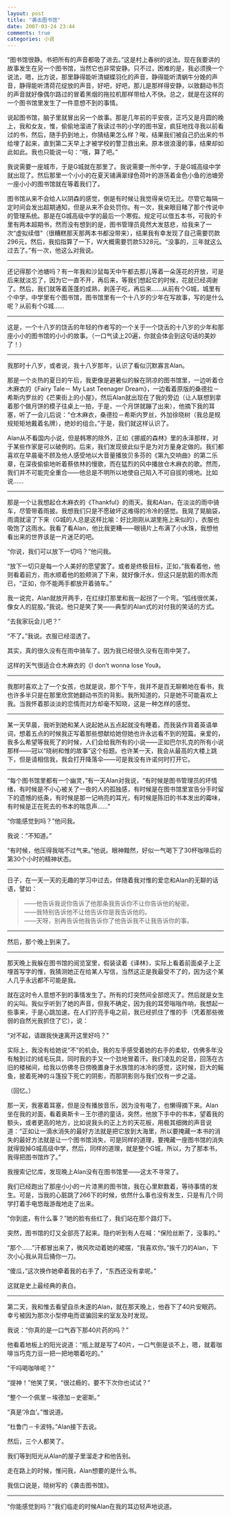```yaml
---
layout: post
title: "袭击图书馆"
date: 2007-03-24 23:44
comments: true
categories: 小说
---
```


<div class='begin-indent2em'></div>
“图书馆很静。书把所有的声音都吸了进去。”这是村上春树的说法。现在我要讲的故事发生在另一个图书馆，当然它也非常安静。只不过，困难的是，我必须换一个说法，嗯，比方说，那里静得能听清蝴蝶羽化的声音，静得能听清蜗牛分娩的声音，静得能听清荷花绽放的声音，好吧，好吧，那儿是那样得安静，以致翻动书页的声音就好像偶尔路过的冒着黑烟的拖拉机那样带给人不快。总之，就是在这样的一个图书馆里发生了一件意想不到的事情。

说起图书馆，脑子里就冒出另一个故事。那是几年前的平安夜，正巧又是月圆的晚上，我和女友，惟，偷偷地溜进了我读过书的小学的图书室，疯狂地找寻我以前看过的书，然后，随手扔到地上，你猜结果怎么样？唉，结果我们被自己扔出来的书给埋了起来，直到第二天早上才被学校的警卫救出来。原本很浪漫的事，结果却如此如此。我也只能说一句：“哦，算了吧。”

<!-- more --><div class='read-more-mark'></div>

我说需要一座城市，于是G城就在那里了。我说需要一所中学，于是G城高级中学就出现了。然后那里一个小小的在夏天铺满翠绿色荷叶的游荡着金色小鱼的池塘旁一座小小的图书馆就在等着我们了。

图书馆从来不会给人以阴森的感觉，倒是有时候让我觉得亲切无比。尽管它每隔一定时间会发出超期通知，但是从来不会处罚你。有一次，我亲眼目睹了那个传说中的管理系统。那是在G城高级中学的最后一个寒假。规定可以借五本书，可我的卡里有两本超期书，然而没有想到的是，图书管理员竟然大发慈悲，给我来了一次“虚拟续借”（很糟糕那天那两本书都没带来），结果我有幸发现了自己需要罚款296元，然后，我掐指算了一下，W大概需要罚款5328元。“没事的，三年就这么过去了。”有一次，他这么对我说。

---

还记得那个池塘吗？有一年我和沙鼠每天中午都去那儿等着一朵莲花的开放，可是后来就淡忘了，因为它一直不开，再后来，等我们想起它的时候，花就已经凋谢了。然后，我们就等着莲蓬的成熟，剥莲子吃，再后来……从前有个G城，城里有个中学，中学里有个图书馆，图书馆里有一个十八岁的少年在写故事，写的是什么呢？从前有个G城……

---

这是，一个十八岁的饶舌的年轻的作者写的一个关于一个饶舌的十八岁的少年和那座小小的图书馆的小小的故事。（一口气读上20遍，你就会体会到这句话的美妙了！）

---

我那时十八岁，或者说，我十八岁那年，认识了看似沉默寡言Alan。

那是一个炎热的夏日的午后，我更像是避暑似的躲在阴凉的图书馆里，一边听着仓木麻衣的《Fairy Tale－ My Last Teenager Dream》，一边看着原版的桑德拉－希斯内罗丝的《芒果街上的小屋》，然后Alan就出现在了我的旁边（让人联想到拿着那个做月饼的模子往桌上一拍，于是，一个月饼就蹦了出来），他摘下我的耳塞，听了一会儿后说：“仓木麻衣，桑德拉－希斯内罗丝，外加徐晓树（我总是规规矩矩地戴着名牌），绝妙的组合。”于是，我们就这样认识了。

Alan从不看国内小说，但是韩寒的除外，正如《挪威的森林》里的永泽那样，对于某些作家是可以破例的。后来，我们发现彼此似乎是为对方量身定做的。我们都喜欢在早晨毫不顾及他人感受地以大音量播放贝多芬的《第九交响曲》的第二乐章，在深夜偷偷地听着蔡依林的慢歌，而在猛烈的风中播放仓木麻衣的歌。然而，我们并不可能完全重合——他总是不明所以地使自己陷入不可自拔的境地。比如说……

---

那是一个让我想起仓木麻衣的《Thankful》的雨天。我和Alan，在淡淡的雨中骑车，尽管带着雨披。我想我们只是不愿破坏这难得的冷冷的感觉。我晃了晃脑袋，雨滴就滚了下来（G城的人总是这样比喻：好比刚刚从湖里拖上来似的），衣服也吸饱了这雨水。我看了看Alan，他比我更糟——眼镜片上布满了小水珠，我想他看出来的世界该是一片迷茫的吧。

“你说，我们可以放下一切吗？”他问我。

“放下一切只是每一个人美好的愿望罢了。或者是终极目标，正如，”我看着他，他则看着前方，雨水顺着他的脸颊淌了下来，就好像汗水，但这只是肮脏的雨水而已，“正如，你不能两手都放开着骑车。”

我一说完，Alan就放开两手，在红绿灯那里和我一起拐了一个弯。“弧线很优美，像女人的屁股。”我说。他只是笑了笑——典型的Alan式的对付我的笑话的方式。

“去我家玩会儿吧？”

“不了。”我说。衣服已经湿透了。

其实，真的很久没有在雨中骑车了。因为我已经很久没有在雨中哭了。

这样的天气很适合仓木麻衣的《I don’t wonna lose You》。

---

我那时喜欢上了一个女孩，也就是说，那个下午，我并不是百无聊赖地在看书，我也许多半只是在那里欣赏她翻动书页的背影。我所知道的，只是她不可能喜欢上我。当我怀着那淡淡的恋情而对方却毫不知晓，这是一种怎样的感觉。

---

某一天早晨，我听到她和某人说起她从五点起就没有睡着。而我装作背着英语单词，想着五点的时候我正写着那些想献给她但她也许永远看不到的短篇。亲爱的，我多么希望等我死了的时候，人们会给我所有的小说——正如巴尔扎克的所有小说那样——冠以“晓树和惟的故事”这个标题。也许某一天，我会从最高的大楼上跳下，但是请相信我，我会打开降落伞——可是我没有许诺何时打开它。

---

“每个图书馆里都有一个幽灵，”有一天Alan对我说，“有时候是图书管理员的坏情绪，有时候是不小心被关了一夜的人的孤独感，有时候是在图书馆里宣告分手时留下的遗憾的纸条，有时候是那一记响亮的耳光，有时候是陈旧的书本发出的霉味，有时候是正在死去的书本的喘息声……”

“你能感觉到吗？”他问我。

我说：“不知道。”

“有时候，他压得我喘不过气来。”他说。眼神黯然，好似一气喝下了30杯咖啡后的第30个小时的精神状态。

---

日子，在一天一天的无趣的学习中过去，伴随着我对惟的爱恋和Alan的无聊的话语，譬如：

>——他告诉我说你告诉了他那条我告诉你不让你告诉他的秘密。  
>——我特别告诉他不让他告诉你是我告诉他的。  
>——天呀，别再告诉他我告诉你了他告诉我不让我告诉你的事。

---

然后，那个晚上到来了。

---

那天晚上我躲在图书馆的阅览室里，假装读着《译林》，实际上看着前面桌子上正埋首写字的惟，我猜测她正在给某人写信，当然这正是我最受不了的，因为这个某人几乎永远都不可能是我。

就在这时令人意想不到的事情发生了。所有的灯突然间全部熄灭了。然后就是女生的尖叫。我似乎听到了她的声音，但我不确定，因为我的耳旁嗡嗡作响，我想起一些事来，于是心跳加速。在人们拧亮手电之前，我已经抓住了惟的手（凭着那些微弱的自然光我抓住了它），说：

“对不起，请跟我快速离开这里好吗？”

实际上，我没有给她说“不”的机会。我的左手感受着她的右手的柔软，仿佛多年没有触到过的绒毛玩具，同时我的手又一个劲地冒着汗。我们凌乱的足音，回荡在古旧的楼梯间，给我以仿佛冬日傍晚置身于水族馆的冰冷的感觉，这时候，巨大的鳐鱼，披着死神的斗篷投下死亡的阴影，而那阴影则与我们仅有一步之遥。

（回忆。）

那一天，我塞着耳塞，但是没有播放音乐，因为没有电了，也懒得摘下来。Alan坐在我的对面，看着奥斯卡－王尔德的童话，突然，他放下手中的书本，望着我的额头，或者更高的地方，比如说我头的正上方的天花板，用极其细微的声音说道：“正如让一滴水消失的最好方法就是把它放到大海里，所以要掩藏一本书的消失的最好方法就是让一个图书馆消失，可是同样的道理，要掩藏一座图书馆的消失就得毁掉G城高级中学，然后，同样的道理，就是整个G城，所以，为了那本书，我得把图书馆炸了。”

我搜索记忆库，发现晚上Alan没有在图书馆里——这太不寻常了。

我们已经跑出了那座小小的一片漆黑的图书馆，我在心里默数着，等待事情的发生。可是，当我的心脏跳了266下的时候，依然什么事也没有发生，只是有几个同学打着手电悠哉游哉地走了出来。

“你到底，有什么事？”她的脸有些红了，我们站在那个路灯下。

突然，图书馆的灯又全部亮了起来。隐约听到有人在喊：“保险丝断了，没事的。”

“那个……”汗都冒出来了，微风吹动着她的裙摆，“我喜欢你。”挨千刀的Alan，下次小心我从背后捅你一刀。

“傻瓜，”这次换作她牵着我的右手了，“东西还没有拿呢。”

这就是史上最经典的表白。

---

第二天，我和惟去看望自杀未遂的Alan，就在那天晚上，他吞下了40片安眠药。幸亏被因为那次小型停电而诓骗回来的室友及时发现。

我说：“你真的是一口气吞下那40片药的吗？”

他看着地板上的阳光说道：“瓶上就是写了40片，一口气倒是谈不上，嗯，就着咖啡当巧克力豆一把一把地嚼着吃的。”

“干吗喝咖啡呢？”

“提神！”他笑了笑，“很过瘾的，要不下次你也试试？”

“整个一个佩里－埃德加－史密斯。”

“真是‘冷血’。”惟说道。

“杜鲁门－卡波特。”Alan接下去说。

然后，三个人都笑了。

我们等到阳光从Alan的屋子里溜走才和他告别。

走在路上的时候，惟问我，Alan想要的是什么书。

我信口说是，晓树写的《袭击图书馆》。

---

“你能感觉到吗？”我们临走的时候Alan在我的耳边轻声地说道。
